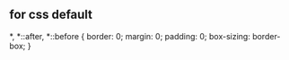 ## for css default

*, *::after, *::before {
    border: 0;
    margin: 0;
    padding: 0;
    box-sizing: border-box;
}